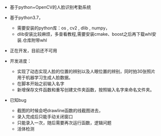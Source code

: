 - 基于python+OpenCV的人脸识别考勤系统
- 基于python3.7，
  - 需要安装的python库：os , cv2 , dlib , numpy，
  - dlib安装比较麻烦，多查看教程,需要安装cmake、boost之后再下载whl安装.仓库附带whl

- 正在开发，目前还不可用
- 开发进度：
    - 实现了动态实现人脸的位置的辨别以及人眼位置的辨别，同时拍30张照片用于机器学习生成人脸数据。
    - 在脚本开始之前输入名字
    - 新增保存文件函数和重写创建文件夹函数，按照输入名字来命名文件夹。
    
    
 - 已知bug  
   - 截图的时候会吧drawline函数的线截图进去，
   - 录入完成后只能手动关闭窗口
   - 只能录入一次，随后需要再次运行函数，逻辑问题
   - 活体检测
   
    
